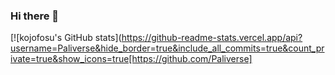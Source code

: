 ### Hi there 👋

[![kojofosu's GitHub stats](https://github-readme-stats.vercel.app/api?username=Paliverse&hide_border=true&include_all_commits=true&count_private=true&show_icons=true[https://github.com/Paliverse]

<!--
**Paliverse/Paliverse** is a ✨ _special_ ✨ repository because its `README.md` (this file) appears on your GitHub profile.
Here are some ideas to get you started:
- 🔭 I’m currently working on ...
- 🌱 I’m currently learning ...
- 👯 I’m looking to collaborate on ...
- 🤔 I’m looking for help with ...
- 💬 Ask me about ...
- 📫 How to reach me: ...
- 😄 Pronouns: ...
- ⚡ Fun fact: ...
-->
